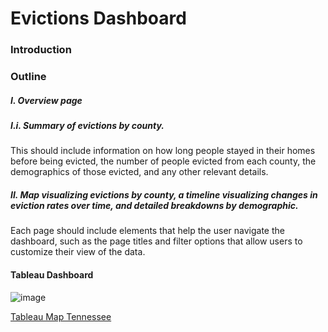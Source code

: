 # Evictions Dashboard

### Introduction 

### Outline 

##### I. Overview page

##### I.i. Summary of evictions by county.

This should include information on how long people stayed in their homes before being evicted, the number of people evicted from each county, the demographics of those evicted, and any other relevant details. 
  
  
##### II. Map visualizing evictions by county, a timeline visualizing changes in eviction rates over time, and detailed breakdowns by demographic. 


Each page should include elements that help the user navigate the dashboard, such as the page titles and filter options that allow users to customize their view of the data.

#### Tableau Dashboard 

![image](https://github.com/LNshuti/evictions-dashboard/assets/13305262/e057bcda-1165-4a48-945b-230c7025efdd)

[Tableau Map Tennessee](https://prod-useast-b.online.tableau.com/t/evictionstn/views/TN-Quarterly-Evictions/EvictionsDashboard)
